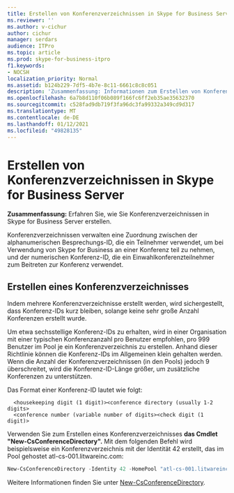 ```yaml
---
title: Erstellen von Konferenzverzeichnissen in Skype for Business Server
ms.reviewer: ''
ms.author: v-cichur
author: cichur
manager: serdars
audience: ITPro
ms.topic: article
ms.prod: skype-for-business-itpro
f1.keywords:
- NOCSH
localization_priority: Normal
ms.assetid: b124b229-7df5-4b7e-8c11-6661c8c8c051
description: 'Zusammenfassung: Informationen zum Erstellen von Konferenzverzeichnissen in Skype for Business Server.'
ms.openlocfilehash: 6a7b8d110f06b089f166fc6ff2eb35ae35632370
ms.sourcegitcommit: c528fad9db719f3fa96dc3fa99332a349cd9d317
ms.translationtype: MT
ms.contentlocale: de-DE
ms.lasthandoff: 01/12/2021
ms.locfileid: "49828135"
---
```

# <a name="create-conference-directories-in-skype-for-business-server"></a>Erstellen von Konferenzverzeichnissen in Skype for Business Server
 
**Zusammenfassung:** Erfahren Sie, wie Sie Konferenzverzeichnissen in Skype for Business Server erstellen.
  
Konferenzverzeichnissen verwalten eine Zuordnung zwischen der alphanumerischen Besprechungs-ID, die ein Teilnehmer verwendet, um bei Verwendung von Skype for Business an einer Konferenz teil zu nehmen, und der numerischen Konferenz-ID, die ein Einwahlkonferenzteilnehmer zum Beitreten zur Konferenz verwendet. 
  
## <a name="create-a-conference-directory"></a>Erstellen eines Konferenzverzeichnisses

Indem mehrere Konferenzverzeichnisse erstellt werden, wird sichergestellt, dass Konferenz-IDs kurz bleiben, solange keine sehr große Anzahl Konferenzen erstellt wurde. 
  
Um etwa sechsstellige Konferenz-IDs zu erhalten, wird in einer Organisation mit einer typischen Konferenzanzahl pro Benutzer empfohlen, pro 999 Benutzer im Pool je ein Konferenzverzeichnis zu erstellen. Anhand dieser Richtlinie können die Konferenz-IDs im Allgemeinen klein gehalten werden. Wenn die Anzahl der Konferenzverzeichnissen (in den Pools) jedoch 9 überschreitet, wird die Konferenz-ID-Länge größer, um zusätzliche Konferenzen zu unterstützen.
  
Das Format einer Konferenz-ID lautet wie folgt: 
  
```console
  <housekeeping digit (1 digit)><conference directory (usually 1-2 digits> 
  <conference number (variable number of digits><check digit (1 digit)>
```

Verwenden Sie zum Erstellen eines Konferenzverzeichnisses **das Cmdlet "New-CsConferenceDirectory".** Mit dem folgenden Befehl wird beispielsweise ein Konferenzverzeichnis mit der Identität 42 erstellt, das im Pool gehostet atl-cs-001.litwareinc.com:
  
```PowerShell
New-CsConferenceDirectory -Identity 42 -HomePool "atl-cs-001.litwareinc.com"
```

Weitere Informationen finden Sie unter [New-CsConferenceDirectory](https://docs.microsoft.com/powershell/module/skype/new-csconferencedirectory?view=skype-ps).
  

